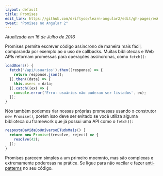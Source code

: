 ```yaml
---
layout: default
title: Promises
edit_link: https://github.com/driftyco/learn-angular2/edit/gh-pages/es6/promises.md
tweet: "Pomises no Angular 2"
---
```


_Atualizado em 16 de Julho de 2016_

Promises permite escrever código assincrono de maneira mais fácil, comparanda por exemplo ao o uso de callbacks. Muitas bibliotecas e Web APIs retornam promessas para operações assíncronas, como `fetch()`:

```javascript
loadUsers() {
  fetch('/api/usuarios').then((response) => {
    return response.json();
  }).then((data) => {
    this.users = data;
  }).catch((ex) => {
    console.error('Erro: usuários não puderam ser listados', ex);
  });
}
```

Nós também podemos riar nossas próprias promessas usando o construtor `new Promise()`, porém isso deve ser evitado se você utiliza alguma biblioteca ou framework que já possui uma API como o `fetch()`:

```javascript
respostaDaVidaDoUniversoETudoMais() {
  return new Promise((resolve, reject) => {
    resolve(42);
  });
}
```

Promises parecem simples a um primeiro moemnto, mas são complexas e extremamente poderosas na prática. Se ligue para não vacilar e fazer [anti-patterns](http://www.datchley.name/promise-patterns-anti-patterns/) no seu código.
